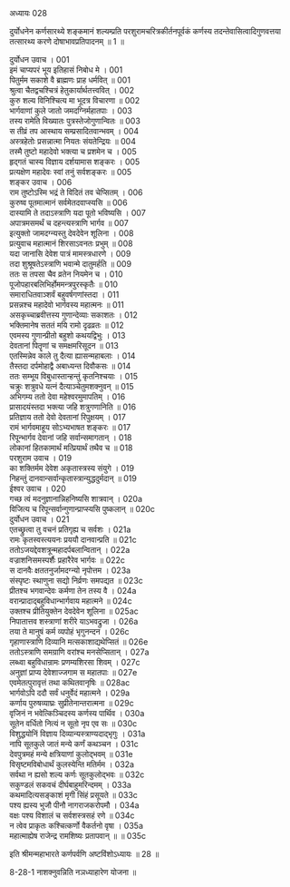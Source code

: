 अध्यायः 028
	
दुर्योधनेन कर्णसारथ्ये शङ्कमानं शल्यम्प्रति परशुरामचरित्रकीर्तनपूर्वकं कर्णस्य तदन्तेवासित्वादिगुणवत्तया तत्सारथ्य करणे दोषाभावप्रतिपादनम् ॥ 1 ॥

दुर्योधन उवाच ।	001  
इमं चाप्यपरं भूय इतिहासं निबोध मे ।	001  
पितुर्मम सकाशे वै ब्राह्मणः प्राह धर्मवित् ॥	001  
श्रुत्वा चैतद्वचश्चित्रं हेतुकार्यार्थतत्त्ववित् ।	002  
कुरु शल्य विनिश्चित्य मा भूदत्र विचारणा ॥	002  
भार्गवाणां कुले जातो जमदग्निर्महातपाः ।	003  
तस्य रामेति विख्यातः पुत्रस्तेजोगुणान्वितः ॥	003  
स तीव्रं तप आस्थाय सम्प्रसादितवान्भवम् ।	004  
अस्त्रहेतोः प्रसन्नात्मा नियतः संयतेन्द्रियः ॥	004  
तस्मै तुष्टो महादेवो भक्त्या च प्रशमेन च ।	005  
हृद्गतं चास्य विज्ञाय दर्शयामास शङ्करः ।	005   
प्रत्यक्षेण महादेवः स्वां तनुं सर्वशङ्करः ॥	005  
शङ्कर उवाच ।	006  
राम तुष्टोऽस्मि भद्रं ते विदितं तव चेप्सितम् ।	006  
कुरुष्व पूतमात्मानं सर्वमेतदवाप्स्यसि ॥	006  
दास्यामि ते तदाऽस्त्राणि यदा पूतो भविष्यसि ।	007  
अपात्रमसमर्थं च दहन्त्यस्त्राणि भार्गव ॥	007  
इत्युक्तो जामदग्न्यस्तु देवदेवेन शूलिना ।	008  
प्रत्युवाच महात्मानं शिरसाऽवनतः प्रभुम् ॥	008  
यदा जानासि देवेश पात्रं मामस्त्रधारणे ।	009  
तदा शुश्रूषतेऽस्त्राणि भवान्मे दातुमर्हति ॥	009  
ततः स तपसा चैव व्रतेन नियमेन च ।	010  
पूजोपहारबलिभिर्होममन्त्रपुरस्कृतैः ॥	010  
समाराधितवाञ्शर्वं बहुवर्षगणांस्तदा ।	011  
प्रसन्नश्च महादेवो भार्गवस्य महात्मनः ॥	011  
असकृच्चाब्रवीत्तस्य गुणान्देव्याः सकाशतः ।	012  
भक्तिमानेष सततं मयि रामो दृढव्रतः ॥	012  
एवमस्य गुणान्प्रीतो बहुशो कथयद्विभुः ।	013  
देवतानां पितॄणां च समक्षमरिसूदन ॥	013  
एतस्मिन्नेव काले तु दैत्या ह्यासन्महाबलाः ।	014  
तैस्तदा दर्पमोहाद्वै अबाध्यन्त दिवौकसः ॥	014  
ततः सम्भूय विबुधास्तान्हन्तुं कृतनिश्चयाः ।	015  
चक्रुः शत्रुवधे यत्नं दैत्याञ्चेतुमशक्नुवन् ॥	015  
अभिगम्य ततो देवा महेश्वरमुमापतिम् ।	016  
प्रासादयंस्तदा भक्त्या जहि शत्रुगणानिति ॥	016  
प्रतिज्ञाय ततो देवो देवतानां रिपुक्षयम् ।	017  
रामं भार्गवमाहूय सोऽभ्यभाषत शङ्करः ॥	017  
रिपून्भार्गव देवानां जहि सर्वान्समागतान् ।	018  
लोकानां हितकामार्थं मत्प्रियार्थं तथैव च ॥	018  
परशुराम उवाच ।	019  
का शक्तिर्मम देवेश अकृतास्त्रस्य संयुगे ।	019  
निहन्तुं दानवान्सर्वान्कृतास्त्रान्युद्धदुर्मदान् ॥	019  
ईश्वर उवाच ।	020  
गच्छ त्वं मदनुज्ञानान्निहनिष्यसि शात्रवान् ।	020a  
विजित्य च रिपून्सर्वान्गुणान्प्राप्स्यसि पुष्कलान् ॥	020c  
दुर्योधन उवाच ।	021  
एतच्छ्रुत्वा तु वचनं प्रतिगृह्य च सर्वशः ।	021a  
रामः कृतस्वस्त्ययनः प्रययौ दानवान्प्रति ॥	021c  
ततोऽजयद्देवशत्रून्महादर्पबलान्वितान् ।	022a  
वज्राशनिसमस्पर्शैः प्रहारैरेव भार्गवः ॥	022c  
स दानवैः क्षततनुर्जामदग्न्यो नृपोत्तम ।	023a  
संस्पृष्टः स्थाणुना सद्यो निर्व्रणः समपद्यत ॥	023c  
प्रीतश्च भगवान्देवः कर्मणा तेन तस्य वै ।	024a  
वरान्प्रादाद्बहुविधान्भार्गवाय महात्मने ॥	024c  
उक्तश्च प्रीतियुक्तेन देवदेवेन शूलिना ॥	025ac  
निपातात्तव शस्त्राणां शरीरे याऽभवद्रुजा ।	026a  
तया ते मानुषं कर्म व्यपोहं भृगुनन्दन ।	026c  
गृहाणास्त्राणि दिव्यानि मत्सकाशाद्यथेप्सितं ॥	026e  
ततोऽस्त्राणि समग्राणि वरांश्च मनसेप्सितान् ।	027a  
लब्ध्वा बहुविधान्रामः प्रणम्यशिरसा शिवम् ।	027c  
अनुज्ञां प्राप्य देवेशाज्जगाम स महातपाः ॥	027e  
एवमेतत्पुरावृत्तं तथा कथितवानृषिः ॥	028ac  
भार्गवोऽपि ददौ सर्वं धनुर्वेदं महात्मने ।	029a  
कर्णाय पुरुषव्याघ्रः सुप्रीतेनान्तरात्मना ॥	029c  
वृजिनं न भवेत्किञ्चिदस्य कर्णस्य पार्थिव ।	030a  
सूतेन वर्धितो नित्यं न सूतो नृप एव सः ॥	030c  
विशुद्धयोनिं विज्ञाय दिव्यान्यस्त्राण्यदाद्भृगुः ।	031a  
नापि सूतकुले जातं मन्ये कर्णं कथञ्चन ।	031c  
देवपुत्रमहं मन्ये क्षत्रियाणां कुलोद्भवम् ॥	031e  
विसृष्टमविबोधार्थं कुलस्येन्ति मतिर्मम ।	032a  
सर्वथा न ह्यसो शल्य कर्णः सूतकुलोद्भवः ॥	032c  
सकुण्डलं सकवचं दीर्घबाहुमरिन्दमम् ।	033a  
कथमादित्यसङ्काशं मृगी सिंहं प्रसूयते ॥	033c  
पश्य ह्यस्य भुजौ पीनौ नागराजकरोपमौ ।	034a  
वक्षः पश्य विशालं च सर्वशस्त्रसहं रणे ॥	034c  
न त्वेव प्राकृतः कश्चित्कर्णो वैकर्तनो वृषा ।	035a  
महात्माह्येष राजेन्द्र रामशिष्यः प्रतापवान् ॥ ॥	035c  

इति श्रीमन्महाभारते कर्णपर्वणि अष्टविंशोऽध्यायः ॥ 28 ॥

8-28-1 नाशक्नुवन्निति नञध्याहारेण योजना ॥
